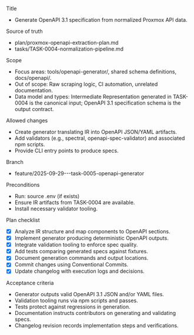 Title
- Generate OpenAPI 3.1 specification from normalized Proxmox API data.

Source of truth
- plan/proxmox-openapi-extraction-plan.md
- tasks/TASK-0004-normalization-pipeline.md

Scope
- Focus areas: tools/openapi-generator/, shared schema definitions, docs/openapi/.
- Out of scope: Raw scraping logic, CI automation, unrelated documentation.
- Data model and types: Intermediate Representation generated in TASK-0004 is the canonical input; OpenAPI 3.1 specification schema is the output contract.

Allowed changes
- Create generator translating IR into OpenAPI JSON/YAML artifacts.
- Add validators (e.g., spectral, openapi-spec-validator) and associated npm scripts.
- Provide CLI entry points to produce specs.

Branch
- feature/2025-09-29---task-0005-openapi-generator

Preconditions
- Run: source .env (if exists)
- Ensure IR artifacts from TASK-0004 are available.
- Install necessary validator tooling.

Plan checklist
- [x] Analyze IR structure and map components to OpenAPI sections.
- [x] Implement generator producing deterministic OpenAPI outputs.
- [x] Integrate validation tooling to enforce spec quality.
- [x] Add tests comparing generated specs against fixtures.
- [x] Document generation commands and output locations.
- [x] Commit changes using Conventional Commits.
- [x] Update changelog with execution logs and decisions.

Acceptance criteria
- Generator outputs valid OpenAPI 3.1 JSON and/or YAML files.
- Validation tooling runs via npm scripts and passes.
- Tests protect against regressions in generation.
- Documentation instructs contributors on generating and validating specs.
- Changelog revision records implementation steps and verifications.
